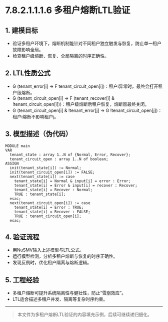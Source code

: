 # 7.8.2.1.1.1.6 多租户熔断LTL验证

## 1. 建模目标

- 验证多租户环境下，熔断机制能针对不同租户独立触发与恢复，防止单一租户故障影响全局。
- 检查租户级熔断、恢复、全局隔离的时序正确性。

## 2. LTL性质公式

- G (tenant_error[i] -> F tenant_circuit_open[i])：租户i异常时，最终会打开租户级熔断。
- G (tenant_circuit_open[i] -> F (tenant_recover[i] & !tenant_circuit_open[i]))：租户级熔断后租户恢复，熔断器最终关闭。
- G (tenant_circuit_open[i] & !tenant_error[j] -> G !tenant_circuit_open[j])：租户i熔断不影响租户j。

## 3. 模型描述（伪代码）

```smv
MODULE main
VAR
  tenant_state : array 1..N of {Normal, Error, Recover};
  tenant_circuit_open : array 1..N of boolean;
ASSIGN
  init(tenant_state[i]) := Normal;
  init(tenant_circuit_open[i]) := FALSE;
  next(tenant_state[i]) := case
    tenant_state[i] = Normal & input[i] = error : Error;
    tenant_state[i] = Error & input[i] = recover : Recover;
    tenant_state[i] = Recover : Normal;
    TRUE : tenant_state[i];
  esac;
  next(tenant_circuit_open[i]) := case
    tenant_state[i] = Error : TRUE;
    tenant_state[i] = Recover : FALSE;
    TRUE : tenant_circuit_open[i];
  esac;
```

## 4. 验证流程

- 用NuSMV输入上述模型与LTL公式。
- 运行模型检测，分析多租户熔断与恢复的时序正确性。
- 发现反例时，优化租户隔离与熔断逻辑。

## 5. 工程经验

- 多租户熔断可提升系统隔离性与健壮性，防止“雪崩效应”。
- LTL适合描述多租户并发、隔离等复杂时序约束。

---
> 本文件为多租户熔断LTL验证的内容填充示例，后续可继续递归细化。
